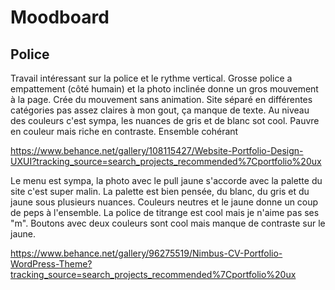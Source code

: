 # Moodboard

## Police

Travail intéressant sur la police et le rythme vertical. Grosse police a empattement (côté humain) et la photo inclinée donne un gros mouvement à la page. Crée du mouvement sans animation. Site séparé en différentes catégories pas assez claires à mon gout, ça manque de texte. Au niveau des couleurs c'est sympa, les nuances de gris et de blanc sot cool. Pauvre en couleur mais riche en contraste. Ensemble cohérant

https://www.behance.net/gallery/108115427/Website-Portfolio-Design-UXUI?tracking_source=search_projects_recommended%7Cportfolio%20ux

Le menu est sympa, la photo avec le pull jaune s'accorde avec la palette du site c'est super malin. La palette est bien pensée, du blanc, du gris et du jaune sous plusieurs nuances. Couleurs neutres et le jaune donne un coup de peps à l'ensemble. La police de titrange est cool mais je n'aime pas ses "m". Boutons avec deux couleurs sont cool mais manque de contraste sur le jaune.

https://www.behance.net/gallery/96275519/Nimbus-CV-Portfolio-WordPress-Theme?tracking_source=search_projects_recommended%7Cportfolio%20ux
